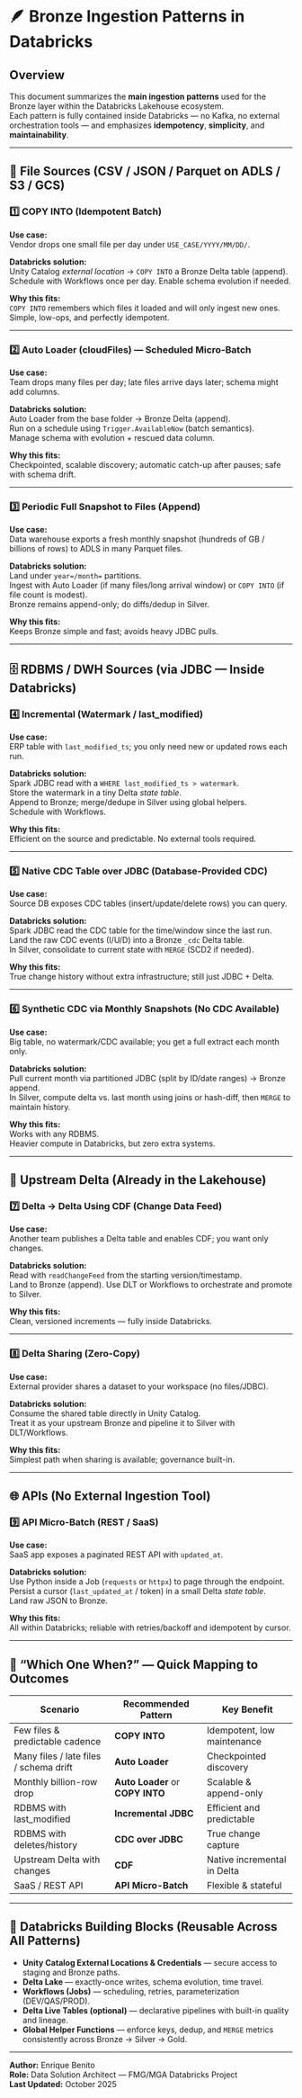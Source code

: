 # 🪶 Bronze Ingestion Patterns in Databricks

## Overview

This document summarizes the **main ingestion patterns** used for the Bronze layer within the Databricks Lakehouse ecosystem.  
Each pattern is fully contained inside Databricks — no Kafka, no external orchestration tools — and emphasizes **idempotency**, **simplicity**, and **maintainability**.

---

## 📁 File Sources (CSV / JSON / Parquet on ADLS / S3 / GCS)

### 1️⃣ COPY INTO (Idempotent Batch)

**Use case:**  
Vendor drops one small file per day under `USE_CASE/YYYY/MM/DD/`.

**Databricks solution:**  
Unity Catalog *external location* → `COPY INTO` a Bronze Delta table (append).  
Schedule with Workflows once per day. Enable schema evolution if needed.

**Why this fits:**  
`COPY INTO` remembers which files it loaded and will only ingest new ones.  
Simple, low-ops, and perfectly idempotent.

---

### 2️⃣ Auto Loader (cloudFiles) — Scheduled Micro-Batch

**Use case:**  
Team drops many files per day; late files arrive days later; schema might add columns.

**Databricks solution:**  
Auto Loader from the base folder → Bronze Delta (append).  
Run on a schedule using `Trigger.AvailableNow` (batch semantics).  
Manage schema with evolution + rescued data column.

**Why this fits:**  
Checkpointed, scalable discovery; automatic catch-up after pauses; safe with schema drift.

---

### 3️⃣ Periodic Full Snapshot to Files (Append)

**Use case:**  
Data warehouse exports a fresh monthly snapshot (hundreds of GB / billions of rows) to ADLS in many Parquet files.

**Databricks solution:**  
Land under `year=/month=` partitions.  
Ingest with Auto Loader (if many files/long arrival window) or `COPY INTO` (if file count is modest).  
Bronze remains append-only; do diffs/dedup in Silver.

**Why this fits:**  
Keeps Bronze simple and fast; avoids heavy JDBC pulls.

---

## 🗄️ RDBMS / DWH Sources (via JDBC — Inside Databricks)

### 4️⃣ Incremental (Watermark / last_modified)

**Use case:**  
ERP table with `last_modified_ts`; you only need new or updated rows each run.

**Databricks solution:**  
Spark JDBC read with a `WHERE last_modified_ts > watermark`.  
Store the watermark in a tiny Delta *state table*.  
Append to Bronze; merge/dedupe in Silver using global helpers.  
Schedule with Workflows.

**Why this fits:**  
Efficient on the source and predictable. No external tools required.

---

### 5️⃣ Native CDC Table over JDBC (Database-Provided CDC)

**Use case:**  
Source DB exposes CDC tables (insert/update/delete rows) you can query.

**Databricks solution:**  
Spark JDBC read the CDC table for the time/window since the last run.  
Land the raw CDC events (I/U/D) into a Bronze `_cdc` Delta table.  
In Silver, consolidate to current state with `MERGE` (SCD2 if needed).

**Why this fits:**  
True change history without extra infrastructure; still just JDBC + Delta.

---

### 6️⃣ Synthetic CDC via Monthly Snapshots (No CDC Available)

**Use case:**  
Big table, no watermark/CDC available; you get a full extract each month only.

**Databricks solution:**  
Pull current month via partitioned JDBC (split by ID/date ranges) → Bronze append.  
In Silver, compute delta vs. last month using joins or hash-diff, then `MERGE` to maintain history.

**Why this fits:**  
Works with any RDBMS.  
Heavier compute in Databricks, but zero extra systems.

---

## 🧱 Upstream Delta (Already in the Lakehouse)

### 7️⃣ Delta → Delta Using CDF (Change Data Feed)

**Use case:**  
Another team publishes a Delta table and enables CDF; you want only changes.

**Databricks solution:**  
Read with `readChangeFeed` from the starting version/timestamp.  
Land to Bronze (append). Use DLT or Workflows to orchestrate and promote to Silver.

**Why this fits:**  
Clean, versioned increments — fully inside Databricks.

---

### 8️⃣ Delta Sharing (Zero-Copy)

**Use case:**  
External provider shares a dataset to your workspace (no files/JDBC).

**Databricks solution:**  
Consume the shared table directly in Unity Catalog.  
Treat it as your upstream Bronze and pipeline it to Silver with DLT/Workflows.

**Why this fits:**  
Simplest path when sharing is available; governance built-in.

---

## 🌐 APIs (No External Ingestion Tool)

### 9️⃣ API Micro-Batch (REST / SaaS)

**Use case:**  
SaaS app exposes a paginated REST API with `updated_at`.

**Databricks solution:**  
Use Python inside a Job (`requests` or `httpx`) to page through the endpoint.  
Persist a cursor (`last_updated_at` / token) in a small Delta *state table*.  
Land raw JSON to Bronze.

**Why this fits:**  
All within Databricks; reliable with retries/backoff and idempotent by cursor.

---

## 🧭 “Which One When?” — Quick Mapping to Outcomes

| Scenario | Recommended Pattern | Key Benefit |
|-----------|--------------------|--------------|
| Few files & predictable cadence | **COPY INTO** | Idempotent, low maintenance |
| Many files / late files / schema drift | **Auto Loader** | Checkpointed discovery |
| Monthly billion-row drop | **Auto Loader** or **COPY INTO** | Scalable & append-only |
| RDBMS with last_modified | **Incremental JDBC** | Efficient and predictable |
| RDBMS with deletes/history | **CDC over JDBC** | True change capture |
| Upstream Delta with changes | **CDF** | Native incremental in Delta |
| SaaS / REST API | **API Micro-Batch** | Flexible & stateful |

---

## 🧩 Databricks Building Blocks (Reusable Across All Patterns)

- **Unity Catalog External Locations & Credentials** — secure access to staging and Bronze paths.  
- **Delta Lake** — exactly-once writes, schema evolution, time travel.  
- **Workflows (Jobs)** — scheduling, retries, parameterization (DEV/QAS/PROD).  
- **Delta Live Tables (optional)** — declarative pipelines with built-in quality and lineage.  
- **Global Helper Functions** — enforce keys, dedup, and `MERGE` metrics consistently across Bronze → Silver → Gold.

---

**Author:** Enrique Benito  
**Role:** Data Solution Architect — FMG/MGA Databricks Project  
**Last Updated:** October 2025  
